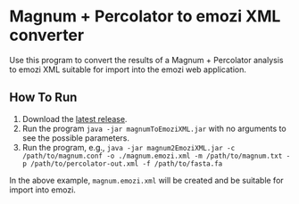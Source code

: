 Magnum + Percolator to emozi XML converter
============================================

Use this program to convert the results of a Magnum + Percolator analysis to emozi XML suitable for import into the emozi web application.


How To Run
-------------
1. Download the [latest release](https://github.com/yeastrc/emozi-import-magnum-percolator/releases).
2. Run the program ``java -jar magnumToEmoziXML.jar`` with no arguments to see the possible parameters.
3. Run the program, e.g., ``java -jar magnum2EmoziXML.jar -c /path/to/magnum.conf -o ./magnum.emozi.xml -m /path/to/magnum.txt -p /path/to/percolator-out.xml -f /path/to/fasta.fa``

In the above example, ``magnum.emozi.xml`` will be created and be suitable for import into emozi.
